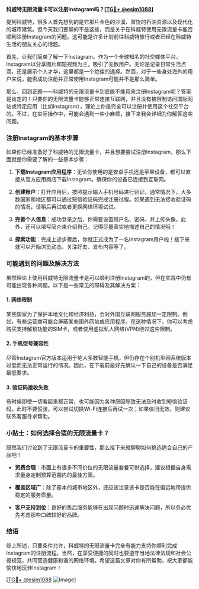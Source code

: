 **科威特无限流量卡可以注册Instagram吗？[[TG💪+ @esim1088](https://t.me/s/esim1088)]**

提到科威特，很多人首先想到的是它那片金色的沙漠、富饶的石油资源以及现代化的城市建筑。但今天我们要聊的不是这些，而是关于在科威特使用无限流量卡能否顺利注册Instagram的问题。这可能是许多计划前往科威特旅行或者已经在科威特生活的朋友关心的话题。

首先，让我们简单了解一下Instagram。作为一个全球知名的社交媒体平台，Instagram以分享图片和短视频为主，吸引了无数用户。无论是记录日常生活点滴，还是展示个人才华，这里都是一个绝佳的选择。然而，对于一些身处海外的用户来说，能否成功注册并正常使用Instagram可能并不是那么简单。

那么，回到正题——科威特的无限流量卡到底能不能用来注册Instagram呢？答案是肯定的！只要你的无限流量卡能够正常连接互联网，并且没有被限制访问国际网站或特定应用（比如Instagram），理论上你是完全可以注册并使用这个社交平台的。不过，在实际操作中，可能会遇到一些小麻烦，接下来我会详细为你解答这些问题。

### 注册Instagram的基本步骤

如果你已经准备好了科威特的无限流量卡，并且想要尝试注册Instagram，那么下面就是你需要了解的一些基本步骤：

1. **下载Instagram应用程序**：无论你使用的是安卓手机还是苹果设备，都可以直接从官方应用商店下载Instagram。确保你的设备已连接到互联网。
   
2. **创建账户**：打开应用后，按照提示输入手机号码进行验证。通常情况下，大多数国家和地区都可以通过短信验证码完成注册过程。如果遇到无法接收验证码的情况，请稍后再试或者更换网络环境试试。

3. **完善个人信息**：成功登录之后，你需要设置用户名、密码，并上传头像。此外，还可以填写简介来介绍自己。记得尽量真实地描述自己的情况哦！

4. **探索功能**：完成上述步骤后，你就正式成为了一名Instagram用户啦！接下来就可以开始浏览动态、关注好友、发布内容等了。

### 可能遇到的问题及解决方法

虽然理论上使用科威特无限流量卡是可以顺利注册Instagram的，但在实践中仍有可能出现各种问题。以下是一些常见的障碍及其解决方案：

#### 1. 网络限制
某些国家为了保护本地文化和经济利益，会对外国互联网服务施加一定限制。例如，有些运营商可能会屏蔽某些国外网站或应用程序。在这种情况下，你可以考虑购买支持解锁功能的SIM卡，或者使用虚拟私人网络(VPN)绕过这些限制。

#### 2. 手机型号兼容性
尽管Instagram官方版本适用于绝大多数智能手机，但仍存在个别机型因系统版本过低而无法正常运行的情况。因此，在下载前最好先确认一下自己的设备是否满足最低要求。

#### 3. 验证码接收失败
有时候即使一切看起来都正常，也可能因为各种原因导致无法及时收到短信验证码。此时不要慌张，可以尝试切换Wi-Fi连接后再试一次；如果依旧无效，则建议联系客服寻求帮助。

### 小贴士：如何选择合适的无限流量卡？

既然我们讨论到了无限流量卡的重要性，那么接下来就聊聊如何挑选适合自己的产品吧！

- **资费合理**：市面上有很多不同价位的无限流量套餐可供选择，建议根据自身需求量身定制预算范围内的最佳方案。
  
- **覆盖区域广**：除了基本的城市地区外，还应该注意该卡是否能在偏远地带提供稳定的服务质量。
  
- **客户支持到位**：良好的售后服务能够在出现问题时迅速解决问题，所以务必优先考虑那些口碑较好的品牌。

### 结语

综上所述，只要条件允许，科威特的无限流量卡完全有能力支持你顺利完成Instagram的注册流程。当然，在享受便捷的同时也要遵守当地法律法规和社会公德规范，共同营造健康和谐的网络环境。希望这篇文章对你有所帮助，祝大家都能愉快地玩转Instagram！

[[TG💪+ @esim1088](https://t.me/s/esim1088) ![Image](https://i.postimg.cc/4NQfJmqS/Snipaste-2025-05-13-00-14-12.png)]